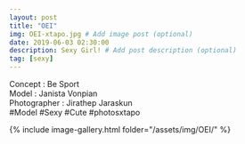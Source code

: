 ```yaml
---
layout: post
title: "OEI"
img: OEI-xtapo.jpg # Add image post (optional)
date: 2019-06-03 02:30:00
description: Sexy Girl! # Add post description (optional)
tag: [sexy]
---
```

Concept : Be Sport  
Model : Janista Vonpian  
Photographer : Jirathep Jaraskun   
#Model #Sexy #Cute #photosxtapo

{% include image-gallery.html folder="/assets/img/OEI/" %}
